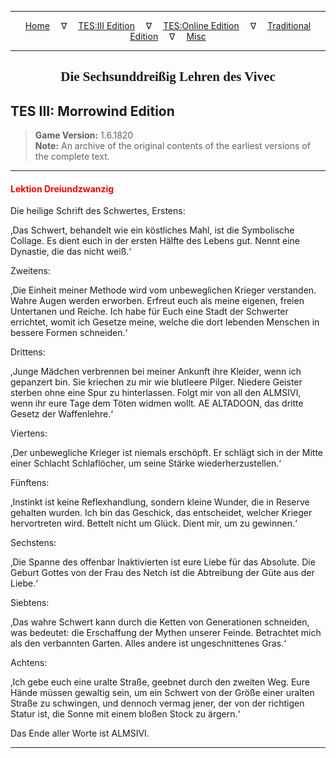 
---

<!-- Jekyll Page Links -->

<center>
<a href="../../../../index.html">Home</a>
&emsp;&nabla;&emsp;
<a href="../../../index-tes3.html">TES:III Edition</a>
&emsp;&nabla;&emsp;
<a href="../../../index-teso.html">TES:Online Edition</a>
&emsp;&nabla;&emsp;
<a href="../../../index-traditional.html">Traditional Edition</a>
&emsp;&nabla;&emsp;
<a href="../../../index-misc.html">Misc</a>
</center>

<!-- Markdown Body Below: -->

---

<center>
<h2><span style="font-family:Georgia">Die Sechsunddreißig Lehren des Vivec</span></h2>
</center>

## TES III: Morrowind Edition

> __Game Version:__ 1.6.1820\
> __Note:__ An archive of the original contents of the earliest versions of the complete text.

---

#### <span style="color:red">Lektion Dreiundzwanzig</span>

Die heilige Schrift des Schwertes, Erstens:

‚Das Schwert, behandelt wie ein köstliches Mahl, ist die Symbolische Collage. Es dient euch in der ersten Hälfte des Lebens gut. Nennt eine Dynastie, die das nicht weiß.‘

Zweitens:

‚Die Einheit meiner Methode wird vom unbeweglichen Krieger verstanden. Wahre Augen werden erworben. Erfreut euch als meine eigenen, freien Untertanen und Reiche. Ich habe für Euch eine Stadt der Schwerter errichtet, womit ich Gesetze meine, welche die dort lebenden Menschen in bessere Formen schneiden.‘

Drittens:

‚Junge Mädchen verbrennen bei meiner Ankunft ihre Kleider, wenn ich gepanzert bin. Sie kriechen zu mir wie blutleere Pilger. Niedere Geister sterben ohne eine Spur zu hinterlassen. Folgt mir von all den ALMSIVI, wenn ihr eure Tage dem Töten widmen wollt. AE ALTADOON, das dritte Gesetz der Waffenlehre.‘

Viertens:

‚Der unbewegliche Krieger ist niemals erschöpft. Er schlägt sich in der Mitte einer Schlacht Schlaflöcher, um seine Stärke wiederherzustellen.‘

Fünftens:

‚Instinkt ist keine Reflexhandlung, sondern kleine Wunder, die in Reserve gehalten wurden. Ich bin das Geschick, das entscheidet, welcher Krieger hervortreten wird. Bettelt nicht um Glück. Dient mir, um zu gewinnen.‘

Sechstens:

‚Die Spanne des offenbar Inaktivierten ist eure Liebe für das Absolute. Die Geburt Gottes von der Frau des Netch ist die Abtreibung der Güte aus der Liebe.‘

Siebtens:

‚Das wahre Schwert kann durch die Ketten von Generationen schneiden, was bedeutet: die Erschaffung der Mythen unserer Feinde. Betrachtet mich als den verbannten Garten. Alles andere ist ungeschnittenes Gras.‘

Achtens:

‚Ich gebe euch eine uralte Straße, geebnet durch den zweiten Weg. Eure Hände müssen gewaltig sein, um ein Schwert von der Größe einer uralten Straße zu schwingen, und dennoch vermag jener, der von der richtigen Statur ist, die Sonne mit einem bloßen Stock zu ärgern.‘

Das Ende aller Worte ist ALMSIVI.

---
